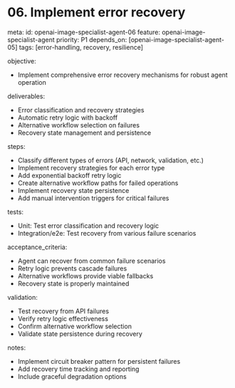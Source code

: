 # 06. Implement error recovery

meta:
id: openai-image-specialist-agent-06
feature: openai-image-specialist-agent
priority: P1
depends_on: [openai-image-specialist-agent-05]
tags: [error-handling, recovery, resilience]

objective:

- Implement comprehensive error recovery mechanisms for robust agent operation

deliverables:

- Error classification and recovery strategies
- Automatic retry logic with backoff
- Alternative workflow selection on failures
- Recovery state management and persistence

steps:

- Classify different types of errors (API, network, validation, etc.)
- Implement recovery strategies for each error type
- Add exponential backoff retry logic
- Create alternative workflow paths for failed operations
- Implement recovery state persistence
- Add manual intervention triggers for critical failures

tests:

- Unit: Test error classification and recovery logic
- Integration/e2e: Test recovery from various failure scenarios

acceptance_criteria:

- Agent can recover from common failure scenarios
- Retry logic prevents cascade failures
- Alternative workflows provide viable fallbacks
- Recovery state is properly maintained

validation:

- Test recovery from API failures
- Verify retry logic effectiveness
- Confirm alternative workflow selection
- Validate state persistence during recovery

notes:

- Implement circuit breaker pattern for persistent failures
- Add recovery time tracking and reporting
- Include graceful degradation options
